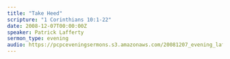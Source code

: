 ```yaml
---
title: "Take Heed"
scripture: "1 Corinthians 10:1-22"
date: 2008-12-07T00:00:00Z
speaker: Patrick Lafferty
sermon_type: evening
audio: https://pcpceveningsermons.s3.amazonaws.com/20081207_evening_lafferty.mp3 
---
```



